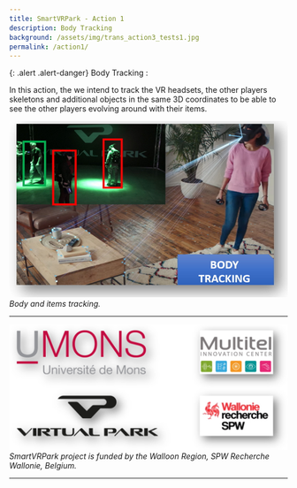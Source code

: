 ```yaml
---
title: SmartVRPark - Action 1
description: Body Tracking
background: /assets/img/trans_action3_tests1.jpg
permalink: /action1/
---
```



{: .alert .alert-danger}
Body Tracking :

In this action, the we intend to track the VR headsets, the other players skeletons and additional objects in the same 3D coordinates to be able to see the other players evolving around with their items. 

![Project partners](https://raw.githubusercontent.com/numediart/SmartVRPark/main/assets/img/smartvr_action1.jpg)
_Body and items tracking._


---

![Project partners](https://raw.githubusercontent.com/numediart/SmartVRPark/main/assets/img/smartvr_partners.jpg)
_SmartVRPark project is funded by the Walloon Region, SPW Recherche Wallonie, Belgium._

---